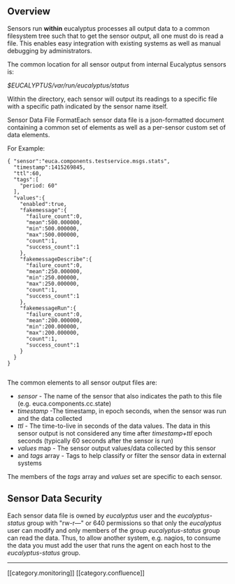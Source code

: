
## Overview
Sensors run **within**  eucalyptus processes all output data to a common filesystem tree such that to get the sensor output, all one must do is read a file. This enables easy integration with existing systems as well as manual debugging by administrators.

The common location for all sensor output from internal Eucalyptus sensors is:

 _$EUCALYPTUS/var/run/eucalyptus/status_ 



Within the directory, each sensor will output its readings to a specific file with a specific path indicated by the sensor name itself.

Sensor Data File FormatEach sensor data file is a json-formatted document containing a common set of elements as well as a per-sensor custom set of data elements.

For Example:


```
{ "sensor":"euca.components.testservice.msgs.stats",
  "timestamp":1415269845,
  "ttl":60,
  "tags":[
    "period: 60"
  ],
  "values":{
    "enabled":true,
    "fakemessage":{
      "failure_count":0,
      "mean":500.000000,
      "min":500.000000,
      "max":500.000000,
      "count":1,
      "success_count":1
    },
    "fakemessageDescribe":{
      "failure_count":0,
      "mean":250.000000,
      "min":250.000000,
      "max":250.000000,
      "count":1,
      "success_count":1
    },
    "fakemessageRun":{
      "failure_count":0,
      "mean":200.000000,
      "min":200.000000,
      "max":200.000000,
      "count":1,
      "success_count":1
    }
  }
}


```
The common elements to all sensor output files are:


*  _sensor -_ The name of the sensor that also indicates the path to this file (e.g. euca.components.cc.state)
*  _timestamp_ -The timestamp, in epoch seconds, when the sensor was run and the data collected
*  _ttl -_ The time-to-live in seconds of the data values. The data in this sensor output is not considered any time after _timestamp+ttl_ epoch seconds (typically 60 seconds after the sensor is run)
*  _values_ map - The sensor output values/data collected by this sensor
* and _tags_ array - Tags to help classify or filter the sensor data in external systems

The members of the _tags_  array and _values_  set are specific to each sensor.


## Sensor Data Security
Each sensor data file is owned by _eucalyptus_ user and the _eucalyptus-status_ group with "rw-r—" or 640 permissions so that only the _eucalyptus_  user can modify and only members of the group _eucalyptus-status_  group can read the data. Thus, to allow another system, e.g. nagios, to consume the data you must add the user that runs the agent on each host to the _eucalyptus-status_  group.







*****

[[category.monitoring]] 
[[category.confluence]] 
